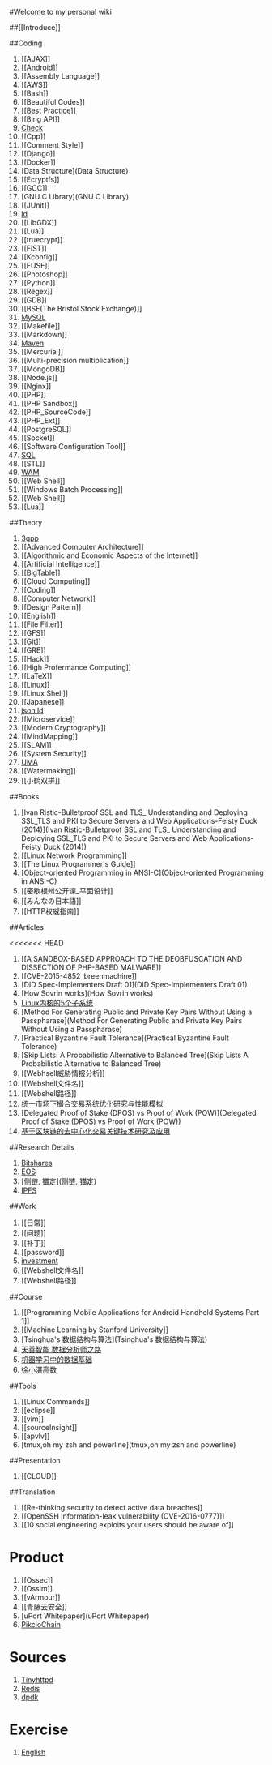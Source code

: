 #Welcome to my personal wiki

##[[Introduce]]

##Coding

1. [[AJAX]]
1. [[Android]]
1. [[Assembly Language]]
1. [[AWS]]
1. [[Bash]]
1. [[Beautiful Codes]]
1. [[Best Practice]]
1. [[Bing API]]
1. [Check](Check)
1. [[Cpp]]
1. [[Comment Style]]
1. [[Django]]
1. [[Docker]]
1. [Data Structure](Data Structure)
1. [[Ecryptfs]]
1. [[GCC]]
1. [GNU C Library](GNU C Library)
1. [[JUnit]]
1. [ld](ld)
1. [[LibGDX]]
1. [[Lua]]
1. [[truecrypt]]
1. [[FiST]]
1. [[Kconfig]]
1. [[FUSE]]
1. [[Photoshop]]
1. [[Python]]
1. [[Regex]]
1. [[GDB]]
1. [[BSE(The Bristol Stock Exchange)]]
1. [MySQL](MySQL)
1. [[Makefile]]
1. [[Markdown]]
1. [Maven](Maven)
1. [[Mercurial]]
1. [[Multi-precision multiplication]]
1. [[MongoDB]]
1. [[Node.js]]
1. [[Nginx]]
1. [[PHP]]
1. [[PHP Sandbox]]
1. [[PHP_SourceCode]]
1. [[PHP_Ext]]
1. [[PostgreSQL]]
1. [[Socket]]
1. [[Software Configuration Tool]]
1. [SQL](SQL)
3. [[STL]]
1. [WAM](WAM)
1. [[Web Shell]]
1. [[Windows Batch Processing]]
1. [[Web Shell]]
1. [[Lua]]

##Theory

1. [3gpp](3gpp)
1. [[Advanced Computer Architecture]]
1. [[Algorithmic and Economic Aspects of the Internet]]
1. [[Artificial Intelligence]]
1. [[BigTable]]
1. [[Cloud Computing]]
1. [[Coding]]
1. [[Computer Network]]
1. [[Design Pattern]]
1. [[English]]
1. [[File Filter]]
1. [[GFS]]
1. [[Git]]
1. [[GRE]]
1. [[Hack]]
1. [[High Profermance Computing]]
1. [[LaTeX]]
1. [[Linux]]
1. [[Linux Shell]]
1. [[Japanese]]
2. [json ld](json-ld)
3. [[Microservice]]
4. [[Modern Cryptography]]
5. [[MindMapping]]
1. [[SLAM]]
6. [[System Security]]
7. [UMA](UMA)
8. [[Watermaking]]
9. [[小鹤双拼]]

##Books

1. [Ivan Ristic-Bulletproof SSL and TLS_ Understanding and Deploying SSL_TLS and PKI to Secure Servers and Web Applications-Feisty Duck (2014)](Ivan Ristic-Bulletproof SSL and TLS_ Understanding and Deploying SSL_TLS and PKI to Secure Servers and Web Applications-Feisty Duck (2014))
1. [[Linux Network Programming]]
1. [[The Linux Programmer's Guide]]
2. [Object-oriented Programming in ANSI-C](Object-oriented Programming in ANSI-C)
3. [[密歇根州公开课_平面设计]]
4. [[みんなの日本語]]
5. [[HTTP权威指南]]

##Articles

<<<<<<< HEAD
1. [[A SANDBOX-BASED APPROACH TO THE DEOBFUSCATION AND DISSECTION OF PHP-BASED MALWARE]]
1. [[CVE-2015-4852_breenmachine]]
1. [DID Spec-Implementers Draft 01](DID Spec-Implementers Draft 01)
1. [How Sovrin works](How Sovrin works)
1. [Linux内核的5个子系统](Linux内核的5个子系统)
1. [Method For Generating Public and Private Key Pairs Without Using a Passpharase](Method For Generating Public and Private Key Pairs Without Using a Passpharase)
1. [Practical Byzantine Fault Tolerance](Practical Byzantine Fault Tolerance)
1. [Skip Lists: A Probabilistic Alternative to Balanced Tree](Skip Lists A Probabilistic Alternative to Balanced Tree)
1. [[Webhsell威胁情报分析]]
1. [[Webshell文件名]]
1. [[Webshell路径]]
1. [统一市场下撮合交易系统优化研究与性能模拟](统一市场下撮合交易系统优化研究与性能模拟)
1. [Delegated Proof of Stake (DPOS) vs Proof of Work (POW)](Delegated Proof of Stake (DPOS) vs Proof of Work (POW))
1. [基于区块链的去中心化交易关键技术研究及应用](基于区块链的去中心化交易关键技术研究及应用)

##Research Details
1. [Bitshares](Bitshares)
2. [EOS](EOS)
3. [侧链, 锚定](侧链, 锚定)
4. [IPFS](IPFS)

##Work
1. [[日常]]
1. [[问题]]
1. [[补丁]]
1. [[password]]
1. [investment](investment)
1. [[Webshell文件名]]
1. [[Webshell路径]]

##Course

1. [[Programming Mobile Applications for Android Handheld Systems Part 1]]
1. [[Machine Learning by Stanford University]]
2. [Tsinghua's 数据结构与算法](Tsinghua's 数据结构与算法)
3. [天善智能 数据分析师之路](天善智能-数据分析师之路)
4. [机器学习中的数据基础](机器学习中的数据基础)
5. [徐小湛高数](徐小湛高数)

##Tools
1. [[Linux Commands]]
1. [[eclipse]]
1. [[vim]]
1. [[sourceInsight]]
1. [[apvlv]]
2. [tmux,oh my zsh and powerline](tmux,oh my zsh and powerline)

##Presentation

1. [[CLOUD]]

##Translation

1. [[Re-thinking security to detect active data breaches]]
1. [[OpenSSH Information-leak vulnerability (CVE-2016-0777)]]
1. [[10 social engineering exploits your users should be aware of]]

# Product

1. [[Ossec]]
1. [[Ossim]]
1. [[vArmour]]
1. [[青藤云安全]]
10. [uPort Whitepaper](uPort Whitepaper)
8. [PikcioChain](PikcioChain)

# Sources

1. [Tinyhttpd](Tinyhttpd)
1. [Redis](Redis)
1. [dpdk](dpdk)

# Exercise

1. [English](English)

